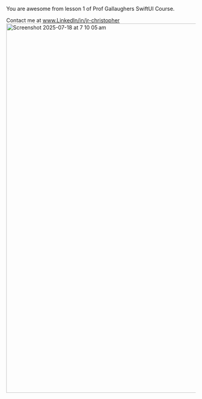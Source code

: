 You are awesome  from lesson 1 of Prof Gallaughers SwiftUI Course.

Contact me at www.LinkedIn/in/jr-christopher
<img width="1512" height="982" alt="Screenshot 2025-07-18 at 7 10 05 am" src="https://github.com/user-attachments/assets/e3a7db96-cfd5-4a94-80e1-0165f1f1cfdb" />
